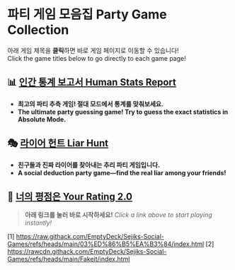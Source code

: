 # 파티 게임 모음집 Party Game Collection

아래 게임 제목을 **클릭**하면 바로 게임 페이지로 이동할 수 있습니다!  
Click the game titles below to go directly to each game page!

## 📊 [인간 통계 보고서 Human Stats Report](https://raw.githack.com/EmptyDeck/Sejiks-Social-Games/refs/heads/main/03%ED%86%B5%EA%B3%84/index.html)

- **최고의 파티 추측 게임! 절대 모드에서 통계를 맞춰보세요.**
- **The ultimate party guessing game! Try to guess the exact statistics in Absolute Mode.**

## 🎭 [라이어 헌트 Liar Hunt](https://rawcdn.githack.com/EmptyDeck/Sejiks-Social-Games/refs/heads/main/Fakeit/index.html)

- **친구들과 진짜 라이어를 찾아내는 추리 파티 게임입니다.**
- **A social deduction party game—find the real liar among your friends!**

## 🌟 [너의 평점은 Your Rating 2.0](https://rawcdn.githack.com/EmptyDeck/Sejiks-Social-Games/refs/heads/main/%EB%84%88%EC%9D%98%20%ED%8F%89%EC%A0%90%EC%9D%80/%EB%84%88%EC%9D%98%20%ED%8F%89%EC%A0%90%EC%9D%802.0.html)



> **아래 링크를 눌러 바로 시작하세요!**
> *Click a link above to start playing instantly!*

[1] https://raw.githack.com/EmptyDeck/Sejiks-Social-Games/refs/heads/main/03%ED%86%B5%EA%B3%84/index.html
[2] https://rawcdn.githack.com/EmptyDeck/Sejiks-Social-Games/refs/heads/main/Fakeit/index.html
